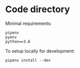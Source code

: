# Code directory

Minimal requirements:

```
pipenv
pyenv
python==3.6
```


To setup locally for development:
```
pipenv install --dev
```



